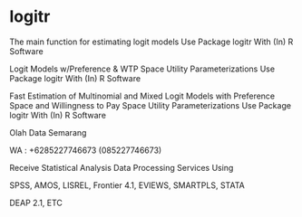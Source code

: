 # logitr
The main function for estimating logit models Use Package logitr With (In) R Software

Logit Models w/Preference & WTP Space Utility Parameterizations Use Package logitr With (In) R Software

Fast Estimation of Multinomial and Mixed Logit Models with Preference Space and Willingness to Pay Space Utility Parameterizations Use Package logitr With (In) R Software

Olah Data Semarang

WA : +6285227746673 (085227746673)

Receive Statistical Analysis Data Processing Services Using

SPSS, AMOS, LISREL, Frontier 4.1, EVIEWS, SMARTPLS, STATA

DEAP 2.1, ETC
